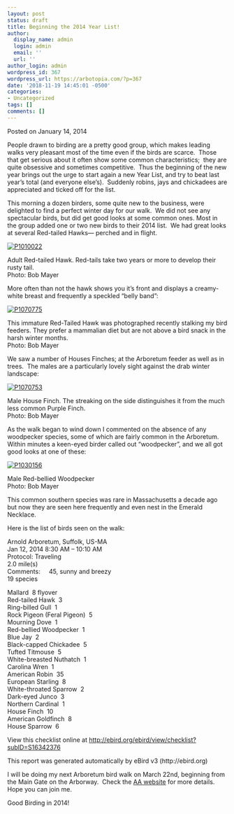 ```yaml
---
layout: post
status: draft
title: Beginning the 2014 Year List!
author:
  display_name: admin
  login: admin
  email: ''
  url: ''
author_login: admin
wordpress_id: 367
wordpress_url: https://arbotopia.com/?p=367
date: '2018-11-19 14:45:01 -0500'
categories:
- Uncategorized
tags: []
comments: []
---
```




<p>Posted on January 14, 2014</a></p>





<p>People drawn to birding are a pretty good group, which makes leading walks very pleasant most of the time even if the birds are scarce.&nbsp; Those that get serious about it often show some common characteristics;&nbsp; they are quite obsessive and sometimes competitive.&nbsp; Thus the beginning of the new year brings out the urge to start again a new Year List, and try to beat last year&rsquo;s total (and everyone else&rsquo;s).&nbsp; Suddenly robins, jays and chickadees are appreciated and ticked off for the list.</p>





<p>This morning a dozen birders, some quite new to the business, were delighted to find a perfect winter day for our walk.&nbsp; We did not see any spectacular birds, but did get good looks at some common ones. Most in the group added one or two new birds to their 2014 list.&nbsp; We had great looks at several Red-tailed Hawks&mdash; perched and in flight.</p>


<p><!-- wp:image {"id":693,"linkDestination":"custom"} --></p>
 <a href="https://web.archive.org/web/20171113131859/http://www.arbotopia.com/wp-content/uploads/2014/01/P1010022.jpg"><img src="https://web.archive.org/web/20171113131859im_/http://www.arbotopia.com/wp-content/uploads/2014/01/P1010022.jpg" alt="P1010022" class="wp-image-693"/></a> 





<p>Adult Red-tailed Hawk. Red-tails take two years or more to develop their rusty tail.<br>Photo: Bob Mayer</p>





<p>More often than not the hawk shows you it&rsquo;s front and displays a creamy-white breast and frequently a speckled &ldquo;belly band&rdquo;:</p>


<p><!-- wp:image {"id":694,"linkDestination":"custom"} --></p>
 <a href="https://web.archive.org/web/20171113131859/http://www.arbotopia.com/wp-content/uploads/2014/01/P1070775.jpg"><img src="https://web.archive.org/web/20171113131859im_/http://www.arbotopia.com/wp-content/uploads/2014/01/P1070775.jpg" alt="P1070775" class="wp-image-694"/></a> 





<p>This immature Red-Tailed Hawk was photographed recently stalking my bird feeders. They prefer a mammalian diet but are not above a bird snack in the harsh winter months.<br>Photo: Bob Mayer</p>





<p>We saw a number of Houses Finches; at the Arboretum feeder as well as in trees.&nbsp; The males are a particularly lovely sight against the drab winter landscape:</p>


<p><!-- wp:image {"id":696,"linkDestination":"custom"} --></p>
 <a href="https://web.archive.org/web/20171113131859/http://www.arbotopia.com/wp-content/uploads/2014/01/P1070753.jpg"><img src="https://web.archive.org/web/20171113131859im_/http://www.arbotopia.com/wp-content/uploads/2014/01/P1070753.jpg" alt="P1070753" class="wp-image-696"/></a> 





<p>Male House Finch. The streaking on the side distinguishes it from the much less common Purple Finch.<br>Photo: Bob Mayer</p>





<p>As the walk began to wind down I commented on the absence of any woodpecker species, some of which are fairly common in the Arboretum.&nbsp; Within minutes a keen-eyed birder called out &ldquo;woodpecker&rdquo;, and we all got good looks at one of these:</p>


<p><!-- wp:image {"id":354,"linkDestination":"custom"} --></p>
 <a href="https://web.archive.org/web/20171113131859/http://www.arbotopia.com/wp-content/uploads/2013/03/P1030156.jpg"><img src="https://web.archive.org/web/20171113131859im_/http://www.arbotopia.com/wp-content/uploads/2013/03/P1030156.jpg" alt="P1030156" class="wp-image-354"/></a> 





<p>Male Red-bellied Woodpecker<br>Photo: Bob Mayer</p>





<p>This common southern species was rare in Massachusetts a decade ago but now they are seen here frequently and even nest in the Emerald Necklace.</p>





<p>Here is the list of birds seen on the walk:</p>





<p>Arnold Arboretum, Suffolk, US-MA<br>Jan 12, 2014 8:30 AM &ndash; 10:10 AM<br>Protocol: Traveling<br>2.0 mile(s)<br>Comments:&nbsp;&nbsp;&nbsp;&nbsp; 45, sunny and breezy<br>19 species</p>





<p>Mallard&nbsp; 8 flyover<br>Red-tailed Hawk&nbsp; 3<br>Ring-billed Gull&nbsp; 1<br>Rock Pigeon (Feral Pigeon)&nbsp; 5<br>Mourning Dove&nbsp; 1<br>Red-bellied Woodpecker&nbsp; 1<br>Blue Jay&nbsp; 2<br>Black-capped Chickadee&nbsp; 5<br>Tufted Titmouse&nbsp; 5<br>White-breasted Nuthatch&nbsp; 1<br>Carolina Wren&nbsp; 1<br>American Robin&nbsp; 35<br>European Starling&nbsp; 8<br>White-throated Sparrow&nbsp; 2<br>Dark-eyed Junco&nbsp; 3<br>Northern Cardinal&nbsp; 1<br>House Finch&nbsp; 10<br>American Goldfinch&nbsp; 8<br>House Sparrow&nbsp; 6</p>





<p>View this checklist online at <a href="https://ebird.org/view/checklist/S16342376">http://ebird.org/ebird/view/checklist?subID=S16342376</a></p>





<p>This report was generated automatically by eBird v3 (http://ebird.org)</p>





<p>I will be doing my next Arboretum bird walk on March 22nd, beginning from the Main Gate on the Arborway.&nbsp; Check the&nbsp;<a href="https://web.archive.org/web/20171113131859/http://www.arboretum.harvard.edu/">AA website</a>&nbsp;for more details.&nbsp; Hope you can join me.</p>





<p>Good Birding in 2014!</p>


